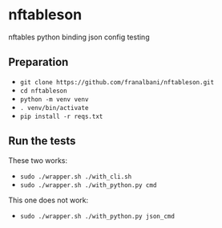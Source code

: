 # nftableson

nftables python binding json config testing

## Preparation

* `git clone https://github.com/franalbani/nftableson.git`
* `cd nftableson`
* `python -m venv venv`
* `. venv/bin/activate`
* `pip install -r reqs.txt`

## Run the tests

These two works:

* `sudo ./wrapper.sh ./with_cli.sh`
* `sudo ./wrapper.sh ./with_python.py cmd`

This one does not work:

* `sudo ./wrapper.sh ./with_python.py json_cmd`
